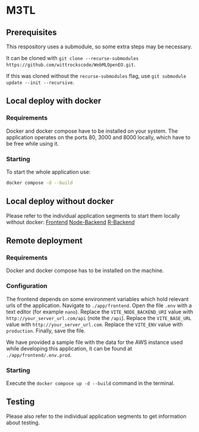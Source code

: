 # M3TL

## Prerequisites

This respository uses a submodule, so some extra steps may be necessary.

It can be cloned with `git clone --recurse-submodules https://github.com/wittrockscode/WebMLOpenEO.git`.

If this was cloned without the `recurse-submodules` flag, use `git submodule update --init --recursive`.


## Local deploy with docker

### Requirements

Docker and docker compose have to be installed on your system.
The application operates on the ports 80, 3000 and 8000 locally, which have to be free while using it.

### Starting

To start the whole application use:

```bash
docker compose -d --build
```


## Local deploy without docker

Please refer to the individual application segments to start them locally without docker:
[Frontend](app/frontend/README.md)
[Node-Backend](app/node-backend/README.md)
[R-Backend](app/r_backend/README.md)


## Remote deployment

### Requirements

Docker and docker compose has to be installed on the machine.

### Configuration

The frontend depends on some environment variables which hold relevant urls of the application.
Navigate to `./app/frontend`.
Open the file `.env` with a text editor (for example `nano`).
Replace the `VITE_NODE_BACKEND_URI` value with `http://your_server_url.com/api` (note the `/api`).
Replace the `VITE_BASE_URL` value with `http://your_server_url.com`.
Replace the `VITE_ENV` value with `production`.
Finally, save the file.

We have provided a sample file with the data for the AWS instance used while developing this application, it can be found at `./app/frontend/.env.prod`.

### Starting

Execute the `docker compose up -d --build` command in the terminal.

## Testing

Please also refer to the individual application segments to get information about testing.
